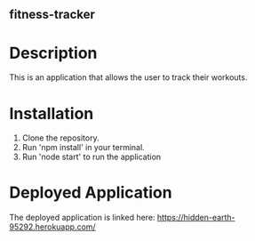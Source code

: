 ## fitness-tracker

# Description
This is an application that allows the user to track their workouts. 

# Installation
1. Clone the repository. 
2. Run 'npm install' in your terminal. 
3. Run 'node start' to run the application

# Deployed Application
The deployed application is linked here: https://hidden-earth-95292.herokuapp.com/
